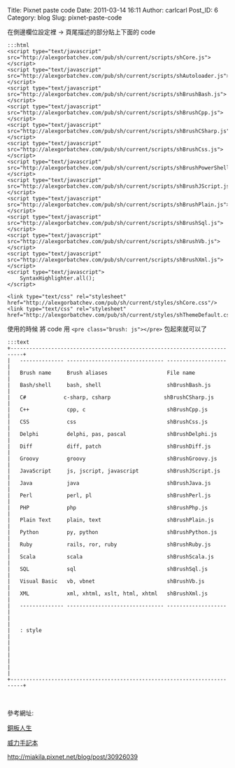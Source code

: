 Title: Pixnet paste code
Date: 2011-03-14 16:11
Author: carlcarl
Post_ID: 6
Category: blog
Slug: pixnet-paste-code

在側邊欄位設定裡 -> 頁尾描述的部分貼上下面的 code

	:::html
	<script type="text/javascript" src="http://alexgorbatchev.com/pub/sh/current/scripts/shCore.js"></script>
	<script type="text/javascript" src="http://alexgorbatchev.com/pub/sh/current/scripts/shAutoloader.js"></script>
	<script type="text/javascript" src="http://alexgorbatchev.com/pub/sh/current/scripts/shBrushBash.js"></script>
	<script type="text/javascript" src="http://alexgorbatchev.com/pub/sh/current/scripts/shBrushCpp.js"></script>
	<script type="text/javascript" src="http://alexgorbatchev.com/pub/sh/current/scripts/shBrushCSharp.js"></script>
	<script type="text/javascript" src="http://alexgorbatchev.com/pub/sh/current/scripts/shBrushCss.js"></script>
	<script type="text/javascript" src="http://alexgorbatchev.com/pub/sh/current/scripts/shBrushPowerShell.js"></script>
	<script type="text/javascript" src="http://alexgorbatchev.com/pub/sh/current/scripts/shBrushJScript.js"></script>
	<script type="text/javascript" src="http://alexgorbatchev.com/pub/sh/current/scripts/shBrushPlain.js"></script>
	<script type="text/javascript" src="http://alexgorbatchev.com/pub/sh/current/scripts/shBrushSql.js"></script>
	<script type="text/javascript" src="http://alexgorbatchev.com/pub/sh/current/scripts/shBrushVb.js"></script>
	<script type="text/javascript" src="http://alexgorbatchev.com/pub/sh/current/scripts/shBrushXml.js"></script>
	<script type="text/javascript">
		SyntaxHighlighter.all();
	</script>

	<link type="text/css" rel="stylesheet" href="http://alexgorbatchev.com/pub/sh/current/styles/shCore.css"/>
	<link type="text/css" rel="stylesheet" href="http://alexgorbatchev.com/pub/sh/current/styles/shThemeDefault.css"/> 


使用的時候 將 code 用 `<pre class="brush: js"></pre>` 包起來就可以了

	:::text
	+--------------------------------------------------------------------------+
	|   -------------- ------------------------------- -------------------     |
	|   Brush name     Brush aliases                   File name               |
	|   Bash/shell     bash, shell                     shBrushBash.js          |
	|   C#            c-sharp, csharp                 shBrushCSharp.js         |
	|   C++            cpp, c                          shBrushCpp.js           |
	|   CSS            css                             shBrushCss.js           |
	|   Delphi         delphi, pas, pascal             shBrushDelphi.js        |
	|   Diff           diff, patch                     shBrushDiff.js          |
	|   Groovy         groovy                          shBrushGroovy.js        |
	|   JavaScript     js, jscript, javascript         shBrushJScript.js       |
	|   Java           java                            shBrushJava.js          |
	|   Perl           perl, pl                        shBrushPerl.js          |
	|   PHP            php                             shBrushPhp.js           |
	|   Plain Text     plain, text                     shBrushPlain.js         |
	|   Python         py, python                      shBrushPython.js        |
	|   Ruby           rails, ror, ruby                shBrushRuby.js          |
	|   Scala          scala                           shBrushScala.js         |
	|   SQL            sql                             shBrushSql.js           |
	|   Visual Basic   vb, vbnet                       shBrushVb.js            |
	|   XML            xml, xhtml, xslt, html, xhtml   shBrushXml.js           |
	|   -------------- ------------------------------- -------------------     |
	|                                                                          |
	|   : style                                                                |
	|                                                                          |
	|                                                                          |
	|                                                                          |
	+--------------------------------------------------------------------------+

 

參考網址:

[銅板人生][]

[威力手記本][]

<http://miakila.pixnet.net/blog/post/30926039>

  [銅板人生]: http://itzak.pixnet.net/blog/post/234830
  [威力手記本]: http://weiyiao.pixnet.net/blog/post/23484768
